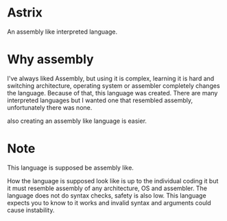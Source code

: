 # Astrix
An assembly like interpreted language.

# Why assembly 

I've always liked Assembly, but using it is complex, learning it is hard and switching architecture, operating system or assembler completely changes the language. Because of that, this language was created. There are many interpreted languages but I wanted one that resembled assembly, unfortunately there was none. 

also creating an assembly like language is easier.

# Note

This language is supposed be assembly like. 

How the language is supposed look like is up to the individual coding it but it must resemble assembly of any architecture, OS and assembler.
The language does not do syntax checks, safety is also low.
This language expects you to know to it works and invalid syntax and arguments could cause instability.
